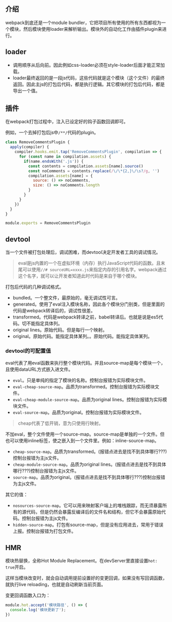 ## 介绍
webpack到底还是一个module bundler，它把项目所有使用的所有东西都视为一个模块，然后模块使用loader来解析输出。模块外的自动化工作由插件plugin来进行。

## loader
- 调用顺序从后向前。因此例如css-loader必须在style-loader后面才能正常加载。
- loader最终返回的是一段js代码，这些代码就是这个模块（这个文件）的最终返回。因此主js的打包后代码，都是执行逻辑。其它模块的打包后代码，都是导出一个值。

## 插件
在webpack打包过程中，注入已设定好的钩子函数回调即可。

例如，一个去掉打包后js中`/**/`代码的plugin。

``` javascript
class RemoveCommentsPlugin {
  apply(compiler) {
    compiler.hooks.emit.tap('RemoveCommentsPlugin', compilation => {
      for (const name in compilation.assets) {
        if(name.endsWith('.js')) {
          const contents = compilation.assets[name].source()
          const noComments = contents.replace(/\/\*{2,}\/\s?/g, '')
          compilation.assets[name] = {
            source: () => noComments,
            size: () => noComments.length
          }
        }
      }
    })
  }
}

module.exports = RemoveCommentsPlugin
```

## devtool
当一个文件被打包处理后，调试困难，而devtool决定开发者工具的调试情况。

> eval是js内置的一个在虚拟环境（内存）执行JavaScript代码的函数。且末尾可以使用`//# sourceURL=xxxx.js`来指定内存的引用名字。webpack通过这个名字，就可以让开发者知道此时代码是来自于哪个模块。

打包后代码的几种调试格式。
- bundled。一个整文件，最原始的，毫无调试性可言。
- generated。使用了eval注入模块名称，因此各个模块分门别类，但是里面的代码是webpack转译后的，调试性很差。
- transformed。代码是webpack转译之前，babel转译后。也就是说是es5代码。切不能指定具体列。
- original lines。原始代码。但是每行一个映射。
- original。原始代码。能指定具体某列。。原始代码。能指定具体某列。


### devtool的可配置值
eval代表了用eval函数来执行整个模块代码。并且source-map是每个模块一个，且使用dataURL方式嵌入进文件。
- `eval`。只是单纯的指定了模块的名称。控制台报错为实际模块文件。
- `eval-cheap-source-map`。品质为transformed。控制台报错为实际模块文件。
- `eval-cheap-module-source-map`。品质为original lines。控制台报错为实际模块文件。
- `eval-source-map`。品质为original。控制台报错为实际模块文件。

> cheap代表了低开销，意为只使用行映射。

不加eval，整个文件使用一个source-map。source-map是单独的一个文件。但也可以使用inline标签，使之嵌入到一个文件里。例如：inline-source-map。
- `cheap-source-map`。品质为transformed。(报错点进去是找不到具体哪行???)控制台报错为主js文件。
- `cheap-module-source-map`。品质为original lines。(报错点进去是找不到具体哪行???)控制台报错为主js文件。
- `source-map`。品质为original。(报错点进去是找不到具体哪行???)控制台报错为主js文件。

其它的值：
- `nosources-source-map`。它可以用来映射客户端上的堆栈跟踪，而无须暴露所有的源代码，但是仍然会暴露反编译后的文件名和结构，但它不会暴露原始代码。控制台报错为主js文件。
- `hidden-source-map`。打包有source-map，但是没有应用进去，常用于错误上报。控制台报错为打包文件。

## HMR
模块热替换，全称Hot Module Replacement。在devServer里直接设置`hot: true`开启。

这样当模块改变时，就会自动调用提前设置好的变更回调，如果没有写回调函数，就执行live reloading，也就是自动刷新当前页面。

变更回调函数入口为：
``` javascript
module.hot.accept('模块路径', () => {
  console.log('模块更新了');
})
```
